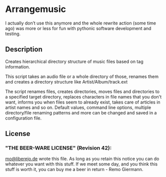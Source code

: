 Arrangemusic
============
I actually don’t use this anymore and the whole rewrite action (some time ago) 
was more or less for fun with pythonic software development and testing.

Description
-----------
Creates hierarchical directory structure of music files based on tag information.

This script takes an audio file or a whole directory of those, renames them and creates a directory structure 
like Artist/Album/track.ext

The script renames files, creates directories, moves files and directories to a specified target directory, 
replaces  characters in file names that you don't want, informs you when files seem to already exist, takes 
care of articles in artist names and so on.
Default values, command line options, multiple directory/file renaming patterns and more can be changed and 
saved in a configuration file. 

License
-------
### "THE BEER-WARE LICENSE" (Revision 42): ###
<mo@liberejo.de> wrote this file. As long as you retain this notice you
can do whatever you want with this stuff. If we meet some day, and you think
this stuff is worth it, you can buy me a beer in return - Remo Giermann.
